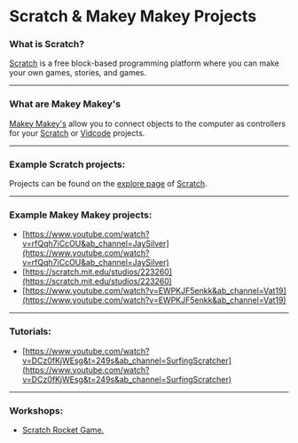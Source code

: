 # Scratch & Makey Makey Projects

### What is Scratch?

[Scratch](https://scratch.mit.edu/) is a free block-based programming platform where you can make your own games, stories, and games.

---

### What are Makey Makey's

[Makey Makey's](https://makeymakey.com/) allow you to connect objects to the computer as controllers for your [Scratch](https://scratch.mit.edu/) or [Vidcode](https://www.vidcode.com/) projects.

---

### Example Scratch projects:

Projects can be found on the [explore page](https://scratch.mit.edu/explore/projects/all) of [Scratch](https://scratch.mit.edu/).

---

### Example Makey Makey projects:

-   [https://www.youtube.com/watch?v=rfQqh7iCcOU&ab_channel=JaySilver](https://www.youtube.com/watch?v=rfQqh7iCcOU&ab_channel=JaySilver)
-   [https://scratch.mit.edu/studios/223260](https://scratch.mit.edu/studios/223260)
-   [https://www.youtube.com/watch?v=EWPKJF5enkk&ab_channel=Vat19](https://www.youtube.com/watch?v=EWPKJF5enkk&ab_channel=Vat19)

---

### Tutorials:

-   [https://www.youtube.com/watch?v=DCz0fKjWEsg&t=249s&ab_channel=SurfingScratcher](https://www.youtube.com/watch?v=DCz0fKjWEsg&t=249s&ab_channel=SurfingScratcher)

---

### Workshops:

-   [Scratch Rocket Game.](https://scratch.mit.edu/projects/738804574)
